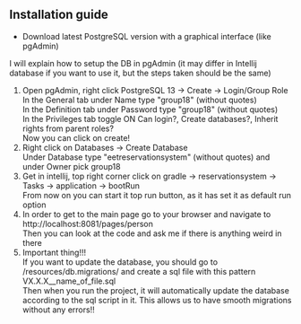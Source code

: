 ## Installation guide
<ul>
<li>Download latest PostgreSQL version with a graphical interface (like pgAdmin)</li>
</ul>

I will explain how to setup the DB in pgAdmin (it may differ in Intellij database if you want to use it, but the steps taken should be the same)

<ol>
<li>
Open pgAdmin, right click PostgreSQL 13 -> Create -> Login/Group Role <br />
In the General tab under Name type "group18" (without quotes) <br />
In the Definition tab under Password type "group18" (without quotes) <br />
In the Privileges tab toggle ON Can login?, Create databases?, Inherit rights from parent roles? <br />
Now you can click on create!
</li>
<li>
Right click on Databases -> Create Database <br />
Under Database type "eetreservationsystem" (without quotes) and under Owner pick group18 <br/>
</li>
<li>
Get in intellij, top right corner click on gradle -> reservationsystem -> Tasks -> application -> bootRun <br/>
From now on you can start it top run button, as it has set it as default run option
</li>
<li>
In order to get to the main page go to your browser and navigate to http://localhost:8081/pages/person <br/>
Then you can look at the code and ask me if there is anything weird in there
</li>
<li>
Important thing!!! <br/>
If you want to update the database, you should go to /resources/db.migrations/ and create a sql file with this pattern <br/>
VX.X.X__name_of_file.sql <br/>
Then when you run the project, it will automatically update the database according to the sql script in it. This allows us to have smooth migrations without any errors!!
</li>
</ol>